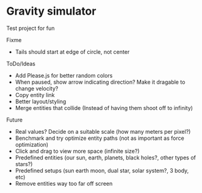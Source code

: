 # Gravity simulator

Test project for fun

Fixme
* Tails should start at edge of circle, not center

ToDo/Ideas
* Add Please.js for better random colors
* When paused, show arrow indicating direction? Make it dragable to change velocity?
* Copy entity link
* Better layout/styling
* Merge entities that collide (Instead of having them shoot off to infinity)

Future
* Real values? Decide on a suitable scale (how many meters per pixel?)
* Benchmark and try optimize entity paths (not as important as force optimization)
* Click and drag to view more space (infinite size?)
* Predefined entities (our sun, earth, planets, black holes?, other types of stars?)
* Predefined setups (sun earth moon, dual star, solar system?, 3 body, etc)
* Remove entities way too far off screen
